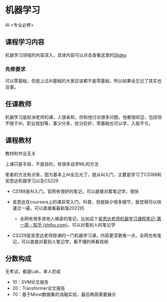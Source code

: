 # 机器学习

<div class="badges">
<span class="badge ai-badge">AI <专业必修></span>
</div>

## 课程学习内容

机器学习领域的内容深入，具体内容可以点击查看这里的[Slides](https://github.com/RyanFcr/ZJU_Course/tree/main/%E5%A4%A7%E4%B8%89%E7%A7%8B%E5%86%AC/%E6%9C%BA%E5%99%A8%E5%AD%A6%E4%B9%A0)

### 先修要求

可以零基础，但是上过AI基础的大家应该都不是零基础，所以如果全忘记了其实也没事。

## 任课教师

机器学习是赵洲老师的课，人很亲和，你和他讨论很多问题，他都很欢迎，包括但不限于AI，职业规划等，事少分多，给分巨好，零基础也可以学，入股不亏。

## 课程教材

教材和作业无关

上课只是手段，不是目的，有很多自学ML的方法

笔者的方法有点笨，因为基本上AI全忘光了，就从AI入门，主要是学习了CS188和吴恩达机器学习以及CS229

- CS188是AI入门，官网有很好的笔记，可以直接对着笔记学，很快

- 吴恩达在coursera上的课非常入门，科普，但是缺少很多细节，我觉得可以快速过一遍，可以直接看最新版2022的
    - 全网有很多其他人摘录的笔记，比如这个[吴恩达老师机器学习课程笔记-第一周 - 知乎 (zhihu.com)](https://zhuanlan.zhihu.com/p/43490782)，可以对着别人的笔记学
- CS229是吴恩达老师授课的一门机器学习课，内容更深更难一点，全网也有笔记，可以直接对着别人笔记学，看不懂的再看视频

## 分数构成
无考试，都是Lab，单人完成

- 10：SVM论文报告
- 20：Transformer论文报告
- 70：基于Mnist数据集的消融实验，最后两周需要展示